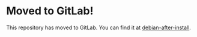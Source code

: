 # Moved to GitLab!

This repository has moved to GitLab. You can find it at [debian-after-install](https://gitlab.com/dwarmstrong/debian-after-install).
